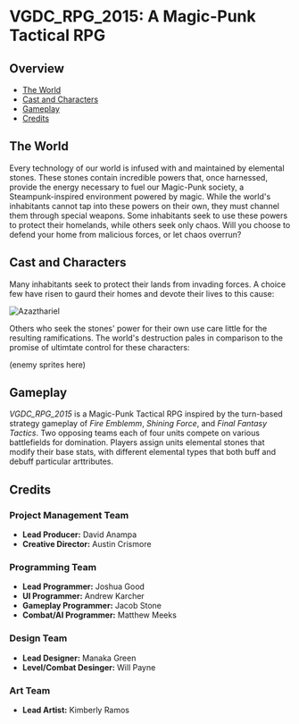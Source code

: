 # VGDC_RPG_2015: A Magic-Punk Tactical RPG

## Overview
- [The World](#the-world)
- [Cast and Characters](#cast-and-characters)
- [Gameplay](#gameplay)
- [Credits](#credits)

## The World
Every technology of our world is infused with and maintained by elemental stones. These stones contain incredible powers that, once harnessed, provide the energy necessary to fuel our Magic-Punk society, a Steampunk-inspired environment powered by magic. While the world's inhabitants cannot tap into these powers on their own, they must channel them through special weapons. Some inhabitants seek to use these powers to protect their homelands, while others seek only chaos. Will you choose to defend your home from malicious forces, or let chaos overrun?

## Cast and Characters
Many inhabitants seek to protect their lands from invading forces. A choice few have risen to gaurd their homes and devote their lives to this cause:

![Azazthariel](https://jegood.github.io/VGDC_RPG_2015/images/characters/cleric_title.png)

Others who seek the stones' power for their own use care little for the resulting ramifications. The world's destruction pales in comparison to the promise of ultimtate control for these characters:

(enemy sprites here)

## Gameplay
*VGDC_RPG_2015* is a Magic-Punk Tactical RPG inspired by the turn-based strategy gameplay of *Fire Emblemm*, *Shining Force*, and *Final Fantasy Tactics*. Two opposing teams each of four units compete on various battlefields for domination. Players assign units elemental stones that modify their base stats, with different elemental types that both buff and debuff particular arttributes.

## Credits
### Project Management Team
- **Lead Producer:** David Anampa
- **Creative Director:** Austin Crismore

### Programming Team
- **Lead Programmer:** Joshua Good
- **UI Programmer:** Andrew Karcher
- **Gameplay Programmer:** Jacob Stone
- **Combat/AI Programmer:** Matthew Meeks

### Design Team
- **Lead Designer:** Manaka Green
- **Level/Combat Desinger:** Will Payne

### Art Team
- **Lead Artist:** Kimberly Ramos
